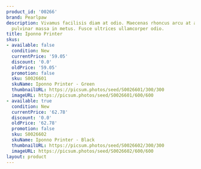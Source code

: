 ```yaml
---
product_id: '00266'
brand: Pearlpaw
description: Vivamus facilisis diam at odio. Maecenas rhoncus arcu at arcu. Suspendisse
  pulvinar massa in metus. Fusce ultrices ullamcorper odio.
title: Iponno Printer
skus:
- available: false
  condition: New
  currentPrice: '59.05'
  discount: '0.0'
  oldPrice: '59.05'
  promotion: false
  sku: S0026601
  skuName: Iponno Printer - Green
  thumbnailURL: https://picsum.photos/seed/S0026601/300/300
  imageURL: https://picsum.photos/seed/S0026601/600/600
- available: true
  condition: New
  currentPrice: '62.78'
  discount: '0.0'
  oldPrice: '62.78'
  promotion: false
  sku: S0026602
  skuName: Iponno Printer - Black
  thumbnailURL: https://picsum.photos/seed/S0026602/300/300
  imageURL: https://picsum.photos/seed/S0026602/600/600
layout: product
---
```

